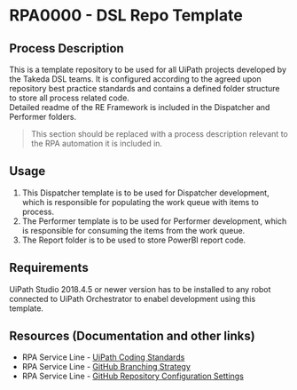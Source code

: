 # RPA0000 - DSL Repo Template

## Process Description

This is a template repository to be used for all UiPath projects developed by the Takeda DSL teams. It is configured according to the agreed upon repository best practice standards and contains a defined folder structure to store all process related code.    
Detailed readme of the RE Framework is included in the Dispatcher and Performer folders.  

> This section should be replaced with a process description relevant to the RPA automation it is included in.


## Usage

1. This Dispatcher template is to be used for Dispatcher development, which is responsible for populating the work queue with items to process.  
1. The Performer template is to be used for Performer development, which is responsible for consuming the items from the work queue.
1. The Report folder is to be used to store PowerBI report code.


## Requirements

UiPath Studio 2018.4.5 or newer version has to be installed to any robot connected to UiPath Orchestrator to enabel development using this template.


## Resources (Documentation and other links)

* RPA Service Line - [UiPath Coding Standards](https://onetakeda.atlassian.net/wiki/spaces/RPAFAC/pages/1338605570/UiPath+Coding+Standards) 
* RPA Service Line - [GitHub Branching Strategy](https://onetakeda.atlassian.net/wiki/spaces/RPAFAC/pages/1341554900/Branching+Strategy+Document)  
* RPA Service Line - [GitHub Repository Configuration Settings](https://onetakeda.atlassian.net/wiki/spaces/RPAFAC/pages/1784709403/Github+Setup+and+Configuration)
